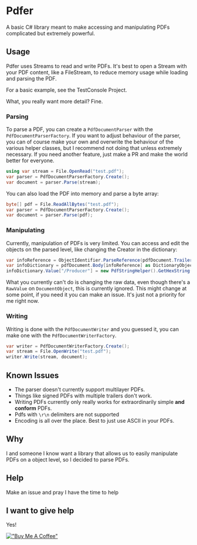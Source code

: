 # Pdfer
A basic C# library meant to make accessing and manipulating PDFs complicated but extremely powerful.

## Usage
Pdfer uses Streams to read and write PDFs. It's best to open a Stream with your PDF content, like a FileStream, to reduce memory usage while 
loading and parsing the PDF.

For a basic example, see the TestConsole Project.

What, you really want more detail? Fine.

### Parsing

To parse a PDF, you can create a `PdfDocumentParser` with the `PdfDocumentParserFactory`. If you want to adjust behaviour of the parser, you can 
of course make your own and overwrite the behaviour of the various helper classes, but I recommend not doing that unless extremely necessary. If
you need another feature, just make a PR and make the world better for everyone.

```csharp
using var stream = File.OpenRead("test.pdf");
var parser = PdfDocumentParserFactory.Create();
var document = parser.Parse(stream);
```

You can also load the PDF into memory and parse a byte array:

```csharp
byte[] pdf = File.ReadAllBytes("test.pdf");
var parser = PdfDocumentParserFactory.Create();
var document = parser.Parse(pdf);
```

### Manipulating

Currently, manipulation of PDFs is very limited. You can access and edit the objects on the parsed level, like changing the Creator in 
the dictionary:

```csharp
var infoReference = ObjectIdentifier.ParseReference(pdfDocument.Trailer.TrailerDictionary["/Info"]);
var infoDictionary = pdfDocument.Body[infoReference] as DictionaryObject ?? throw new InvalidOperationException("Info dictionary not found");
infoDictionary.Value["/Producer"] = new PdfStringHelper().GetHexString("My PDFer");
```

What you currently can't do is changing the raw data, even though there's a `RawValue` on `DocumentObject`, this is currently ignored.
This might change at some point, if you need it you can make an issue. It's just not a priority for me right now.

### Writing

Writing is done with the `PdfDocumentWriter` and you guessed it, you can make one with the `PdfDocumentWriterFactory`.

```csharp
var writer = PdfDocumentWriterFactory.Create();
var stream = File.OpenWrite("test.pdf");
writer.Write(stream, document);
```

## Known Issues

- The parser doesn't currently support multilayer PDFs.
- Things like signed PDFs with multiple trailers don't work.
- Writing PDFs currently only really works for extraordinarily simple **and conform** PDFs.
- Pdfs with `\r\n` delimiters are not supported
- Encoding is all over the place. Best to just use ASCII in your PDFs.

## Why
I and someone I know want a library that allows us to easily manipulate PDFs on a object level, so I decided to parse PDFs.

## Help
Make an issue and pray I have the time to help

## I want to give help
Yes!

[!["Buy Me A Coffee"](https://www.buymeacoffee.com/assets/img/custom_images/orange_img.png)](https://www.buymeacoffee.com/tiefseetauchner)
